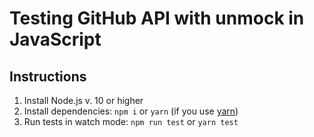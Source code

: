 # Testing GitHub API with unmock in JavaScript

## Instructions

1. Install Node.js v. 10 or higher
1. Install dependencies: `npm i` or `yarn` (if you use [yarn](https://yarnpkg.com/lang/en/))
1. Run tests in watch mode: `npm run test` or `yarn test`
